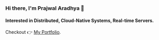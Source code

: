 ### Hi there, I'm Prajwal Aradhya 👋
#### Interested in Distributed, Cloud-Native Systems, Real-time Servers.
Checkout 👉 [My Portfolio](https://codewithprajwal.dev/).
